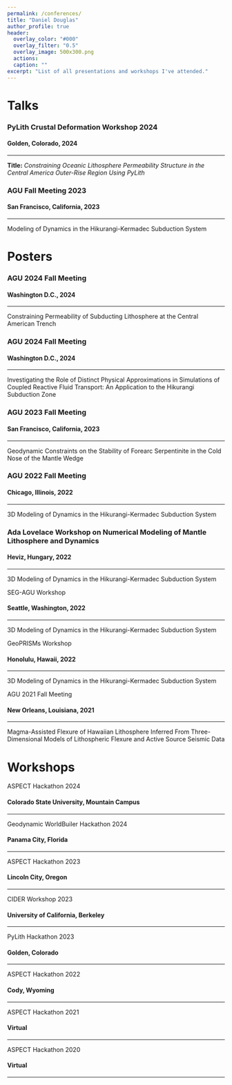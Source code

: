 ```yaml
---
permalink: /conferences/
title: "Daniel Douglas"
author_profile: true
header:
  overlay_color: "#000"
  overlay_filter: "0.5"
  overlay_image: 500x300.png
  actions:
  caption: ""
excerpt: "List of all presentations and workshops I've attended."
---
```


# Talks

### PyLith Crustal Deformation Workshop 2024
#### Golden, Colorado, 2024
---
**Title:** *Constraining Oceanic Lithosphere Permeability Structure in the Central America Outer-Rise Region Using PyLith*

### AGU Fall Meeting 2023
#### San Francisco, California, 2023
---
Modeling of Dynamics in the Hikurangi-Kermadec Subduction System

# Posters

### AGU 2024 Fall Meeting
#### Washington D.C., 2024
---
Constraining Permeability of Subducting Lithosphere at the Central American Trench

### AGU 2024 Fall Meeting
#### Washington D.C., 2024
---
Investigating the Role of Distinct Physical Approximations in Simulations of Coupled Reactive Fluid Transport: An Application to the Hikurangi Subduction Zone

### AGU 2023 Fall Meeting
#### San Francisco, California, 2023
---
Geodynamic Constraints on the Stability of Forearc Serpentinite in the Cold Nose of the Mantle Wedge

### AGU 2022 Fall Meeting
#### Chicago, Illinois, 2022
---
3D Modeling of Dynamics in the Hikurangi-Kermadec Subduction System

### Ada Lovelace Workshop on Numerical Modeling of Mantle Lithosphere and Dynamics
#### Heviz, Hungary, 2022
---
3D Modeling of Dynamics in the Hikurangi-Kermadec Subduction System

SEG-AGU Workshop
#### Seattle, Washington, 2022
---
3D Modeling of Dynamics in the Hikurangi-Kermadec Subduction System

GeoPRISMs Workshop
#### Honolulu, Hawaii, 2022
---
3D Modeling of Dynamics in the Hikurangi-Kermadec Subduction System

AGU 2021 Fall Meeting
#### New Orleans, Louisiana, 2021
---
Magma-Assisted Flexure of Hawaiian Lithosphere Inferred From Three-Dimensional Models of Lithospheric Flexure and Active Source Seismic Data

# Workshops

ASPECT Hackathon 2024
#### Colorado State University, Mountain Campus
---

Geodynamic WorldBuiler Hackathon 2024
#### Panama City, Florida
---

ASPECT Hackathon 2023
#### Lincoln City, Oregon
---

CIDER Workshop 2023
#### University of California, Berkeley
---

PyLith Hackathon 2023
#### Golden, Colorado
---

ASPECT Hackathon 2022
#### Cody, Wyoming
---

ASPECT Hackathon 2021
#### Virtual
---

ASPECT Hackathon 2020
#### Virtual
---
